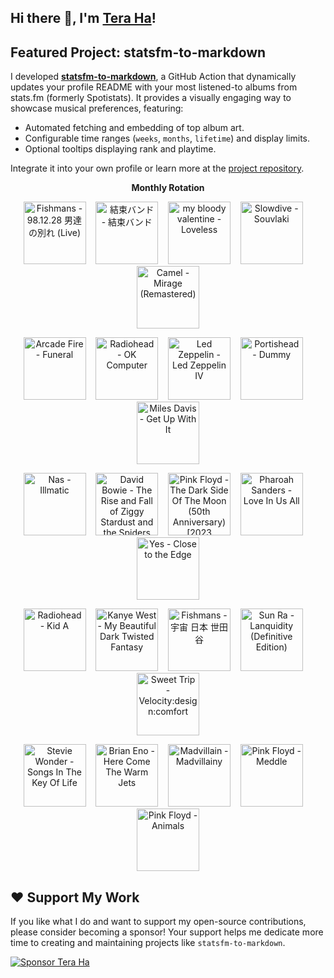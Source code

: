 ## Hi there 👋, I'm [Tera Ha](https://teraha.com)!

## Featured Project: statsfm-to-markdown

I developed **[statsfm-to-markdown](https://github.com/teraha-dev/statsfm-to-markdown)**, a GitHub Action that dynamically updates your profile README with your most listened-to albums from stats.fm (formerly Spotistats). It provides a visually engaging way to showcase musical preferences, featuring:

* Automated fetching and embedding of top album art.
* Configurable time ranges (`weeks`, `months`, `lifetime`) and display limits.
* Optional tooltips displaying rank and playtime.

Integrate it into your own profile or learn more at the [project repository](https://github.com/teraha-dev/statsfm-to-markdown).

<p align="center"><strong>Monthly Rotation</strong></p> 

<!-- STATSFM START -->

<p align="center"><a href="https://open.spotify.com/album/5K4YFkTizFoMOyN5Khfp7G" target="_blank" rel="noopener noreferrer" title="#1 Fishmans - 98.12.28 男達の別れ (Live) (15h 39m)"><img src="https://i.scdn.co/image/ab67616d0000b273b8b2f65e2dfa733439974801" alt="Fishmans - 98.12.28 男達の別れ (Live)" width="100" height="100"></a>    <a href="https://open.spotify.com/album/5ZGzGGNAB6U7QlKpdaMu0d" target="_blank" rel="noopener noreferrer" title="#2 結束バンド - 結束バンド (9h 9m)"><img src="https://i.scdn.co/image/ab67616d0000b27309ca036917527fa198ead7b1" alt="結束バンド - 結束バンド" width="100" height="100"></a>    <a href="https://open.spotify.com/album/3GH4IiI6jQAIvnHVdb5FB6" target="_blank" rel="noopener noreferrer" title="#3 my bloody valentine - Loveless (6h 49m)"><img src="https://is1-ssl.mzstatic.com/image/thumb/Music116/v4/d8/9c/a2/d89ca2ad-3191-d877-4c2f-13fb3e619a7b/887830015998.png/768x768bb.jpg" alt="my bloody valentine - Loveless" width="100" height="100"></a>    <a href="https://open.spotify.com/album/4i21O3uVh5palcfFhCjlT7" target="_blank" rel="noopener noreferrer" title="#4 Slowdive - Souvlaki (3h 17m)"><img src="https://is1-ssl.mzstatic.com/image/thumb/Music125/v4/c2/a0/a4/c2a0a495-ec33-27f1-c6db-0dff1c3ba15d/dj.pzrqoswp.jpg/768x768bb.jpg" alt="Slowdive - Souvlaki" width="100" height="100"></a>    <a href="#" target="_blank" rel="noopener noreferrer" title="#5 Camel - Mirage (Remastered) (3h 17m)"><img src="https://is1-ssl.mzstatic.com/image/thumb/Music118/v4/36/c0/15/36c015db-fa1b-c65c-67dc-302040ee3874/00042288292920.rgb.jpg/768x768bb.jpg" alt="Camel - Mirage (Remastered)" width="100" height="100"></a></p>
<p align="center"><a href="https://open.spotify.com/album/0Lu28wC62eXM4kr8DfUIKc" target="_blank" rel="noopener noreferrer" title="#6 Arcade Fire - Funeral (3h 8m)"><img src="https://is1-ssl.mzstatic.com/image/thumb/Music125/v4/2b/09/6e/2b096e8c-ae65-fc42-a4b1-19abb4100433/886446576442.jpg/768x768bb.jpg" alt="Arcade Fire - Funeral" width="100" height="100"></a>    <a href="https://open.spotify.com/album/2fGCAYUMssLKiUAoNdxGLx" target="_blank" rel="noopener noreferrer" title="#7 Radiohead - OK Computer (2h 41m)"><img src="https://is1-ssl.mzstatic.com/image/thumb/Music116/v4/07/60/ba/0760ba0f-148c-b18f-d0ff-169ee96f3af5/634904078164.png/768x768bb.jpg" alt="Radiohead - OK Computer" width="100" height="100"></a>    <a href="https://open.spotify.com/album/1Ugdi2OTxKopVVqsprp5pb" target="_blank" rel="noopener noreferrer" title="#8 Led Zeppelin - Led Zeppelin IV (2h 16m)"><img src="https://i.scdn.co/image/ab67616d0000b273cd25ce73e3eddeedb995fcee" alt="Led Zeppelin - Led Zeppelin IV" width="100" height="100"></a>    <a href="https://open.spotify.com/album/3539EbNgIdEDGBKkUf4wno" target="_blank" rel="noopener noreferrer" title="#9 Portishead - Dummy (2h 4m)"><img src="https://is1-ssl.mzstatic.com/image/thumb/Music115/v4/c1/71/93/c1719342-df7d-e9c5-c87c-53dae5afb289/00042282855329.rgb.jpg/768x768bb.jpg" alt="Portishead - Dummy" width="100" height="100"></a>    <a href="https://open.spotify.com/album/0CFS3jvFwutIt5ewGIa7Sq" target="_blank" rel="noopener noreferrer" title="#10 Miles Davis - Get Up With It (2h 3m)"><img src="https://is1-ssl.mzstatic.com/image/thumb/Music/87/60/cf/mzi.vfmzbzof.jpg/768x768bb.jpg" alt="Miles Davis - Get Up With It" width="100" height="100"></a></p>
<p align="center"><a href="https://open.spotify.com/album/3kEtdS2pH6hKcMU9Wioob1" target="_blank" rel="noopener noreferrer" title="#11 Nas - Illmatic (1h 46m)"><img src="https://is1-ssl.mzstatic.com/image/thumb/Music125/v4/e8/13/50/e813500d-51cd-6c37-c405-53a668cbde97/886444072496.jpg/768x768bb.jpg" alt="Nas - Illmatic" width="100" height="100"></a>    <a href="https://open.spotify.com/album/48D1hRORqJq52qsnUYZX56" target="_blank" rel="noopener noreferrer" title="#12 David Bowie - The Rise and Fall of Ziggy Stardust and the Spiders from Mars (2012 Remaster) (1h 45m)"><img src="https://is1-ssl.mzstatic.com/image/thumb/Music114/v4/5f/fa/56/5ffa56c2-ea1f-7a17-6bad-192ff9b6476d/825646124206.jpg/768x768bb.jpg" alt="David Bowie - The Rise and Fall of Ziggy Stardust and the Spiders from Mars (2012 Remaster)" width="100" height="100"></a>    <a href="https://open.spotify.com/album/1ipVQZ4voJtfJxCNlR8lg4" target="_blank" rel="noopener noreferrer" title="#13 Pink Floyd - The Dark Side Of The Moon (50th Anniversary) [2023 Remaster] (1h 40m)"><img src="https://i.scdn.co/image/ab67616d0000b2738fe90794e22713f14c4e2622" alt="Pink Floyd - The Dark Side Of The Moon (50th Anniversary) [2023 Remaster]" width="100" height="100"></a>    <a href="https://open.spotify.com/album/1JxLSApMpvU99WyLV03B4e" target="_blank" rel="noopener noreferrer" title="#14 Pharoah Sanders - Love In Us All (1h 40m)"><img src="https://is1-ssl.mzstatic.com/image/thumb/Music113/v4/85/6f/28/856f28f7-f74b-9302-98a3-fcd1848eee43/19UMGIM36415.rgb.jpg/768x768bb.jpg" alt="Pharoah Sanders - Love In Us All" width="100" height="100"></a>    <a href="#" target="_blank" rel="noopener noreferrer" title="#15 Yes - Close to the Edge (1h 35m)"><img src="https://is1-ssl.mzstatic.com/image/thumb/Music6/v4/94/d8/a2/94d8a2bf-797b-c9d2-1602-671c0b79a765/603497886074.jpg/768x768bb.jpg" alt="Yes - Close to the Edge" width="100" height="100"></a></p>
<p align="center"><a href="https://open.spotify.com/album/19RUXBFyM4PpmrLRdtqWbp" target="_blank" rel="noopener noreferrer" title="#16 Radiohead - Kid A (1h 34m)"><img src="https://is1-ssl.mzstatic.com/image/thumb/Music122/v4/bd/8e/13/bd8e1358-b367-a689-cb84-cebd0b067dc4/634904078263.png/768x768bb.jpg" alt="Radiohead - Kid A" width="100" height="100"></a>    <a href="https://open.spotify.com/album/6klUp8sQyRXGuJhqZu4PG3" target="_blank" rel="noopener noreferrer" title="#17 Kanye West - My Beautiful Dark Twisted Fantasy (1h 33m)"><img src="https://i.scdn.co/image/ab67616d0000b273baf2a68126739ff553f2930a" alt="Kanye West - My Beautiful Dark Twisted Fantasy" width="100" height="100"></a>    <a href="https://open.spotify.com/album/0hUfv1cSXNaBZ6dHKGluEy" target="_blank" rel="noopener noreferrer" title="#18 Fishmans - 宇宙 日本 世田谷 (1h 32m)"><img src="https://is1-ssl.mzstatic.com/image/thumb/Music124/v4/c2/07/3e/c2073eb3-3d9f-ea83-cd4f-e6e475ffaa74/00602567908708.rgb.jpg/768x768bb.jpg" alt="Fishmans - 宇宙 日本 世田谷" width="100" height="100"></a>    <a href="https://open.spotify.com/album/6hwD6ZjtCYrZSBMmK5se46" target="_blank" rel="noopener noreferrer" title="#19 Sun Ra - Lanquidity (Definitive Edition) (1h 31m)"><img src="https://is1-ssl.mzstatic.com/image/thumb/Music124/v4/b3/2a/5f/b32a5f91-5551-1ac0-17c6-e6dd4dcc0292/4062548021820_3000.jpg/768x768bb.jpg" alt="Sun Ra - Lanquidity (Definitive Edition)" width="100" height="100"></a>    <a href="https://open.spotify.com/album/6geDeresfKATEklDXuXY93" target="_blank" rel="noopener noreferrer" title="#20 Sweet Trip - Velocity:design:comfort (1h 29m)"><img src="https://is1-ssl.mzstatic.com/image/thumb/Music115/v4/c3/e8/4c/c3e84cec-9489-62af-2fad-4c76cc4836e7/mzi.dlnvjlfx.jpg/768x768bb.jpg" alt="Sweet Trip - Velocity:design:comfort" width="100" height="100"></a></p>
<p align="center"><a href="https://open.spotify.com/album/6YUCc2RiXcEKS9ibuZxjt0" target="_blank" rel="noopener noreferrer" title="#21 Stevie Wonder - Songs In The Key Of Life (1h 29m)"><img src="https://is1-ssl.mzstatic.com/image/thumb/Music118/v4/eb/1f/12/eb1f12ec-474c-63aa-43af-09282f423b9d/00602537004737.rgb.jpg/768x768bb.jpg" alt="Stevie Wonder - Songs In The Key Of Life" width="100" height="100"></a>    <a href="https://open.spotify.com/album/74jn28Kr29iyh8eZXSvnwi" target="_blank" rel="noopener noreferrer" title="#22 Brian Eno - Here Come The Warm Jets (1h 29m)"><img src="https://i.scdn.co/image/ab67616d0000b273da85b0f131c23ccf6b631aad" alt="Brian Eno - Here Come The Warm Jets" width="100" height="100"></a>    <a href="https://open.spotify.com/album/67Yc6dfTWwuPceZRK7sluD" target="_blank" rel="noopener noreferrer" title="#23 Madvillain - Madvillainy (1h 29m)"><img src="https://i.scdn.co/image/ab67616d0000b2739c7052b4aa3ccacc215e2584" alt="Madvillain - Madvillainy" width="100" height="100"></a>    <a href="https://open.spotify.com/album/1f3bZ0shHoS62KewPn8ilR" target="_blank" rel="noopener noreferrer" title="#24 Pink Floyd - Meddle (1h 25m)"><img src="https://i.scdn.co/image/ab67616d0000b27357c9f3d7bcdd40eedf5a9922" alt="Pink Floyd - Meddle" width="100" height="100"></a>    <a href="https://open.spotify.com/album/3b4E89rxzZQ9zkhgKpj8N4" target="_blank" rel="noopener noreferrer" title="#25 Pink Floyd - Animals (1h 23m)"><img src="https://is1-ssl.mzstatic.com/image/thumb/Music115/v4/6d/ef/ff/6deffff9-b10f-975a-337d-88ae2ac05cd0/886445635942.jpg/768x768bb.jpg" alt="Pink Floyd - Animals" width="100" height="100"></a></p>
<!-- STATSFM END -->

## ❤️ Support My Work

If you like what I do and want to support my open-source contributions, please consider becoming a sponsor! Your support helps me dedicate more time to creating and maintaining projects like `statsfm-to-markdown`.

[![Sponsor Tera Ha](https://img.shields.io/github/sponsors/teraha-dev?style=social&logo=github)](https://github.com/sponsors/teraha-dev)
